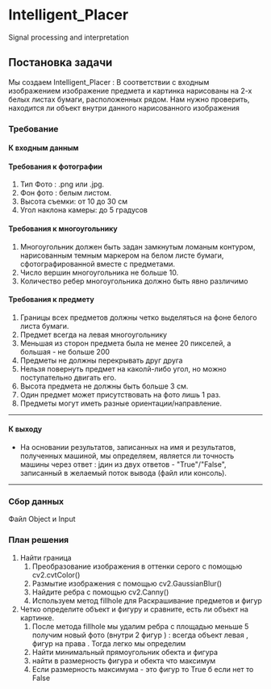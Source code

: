 # Intelligent_Placer
Signal processing and interpretation
## Постановка задачи
Мы создаем Intelligent_Placer :  В соответствии с входным изображением изображение предмета и картинка нарисованы на 2-х белых листах бумаги, расположенных рядом. Нам нужно проверить, находится ли объект внутри данного нарисованного изображения

### Требование 
#### **К входным данным**

#### Требования к фотографии
1. Тип Фото : .png или .jpg.
2. Фон фото : белым листом.
3. Высота съемки: от 10 до 30 см
4. Угол наклона камеры: до 5 градусов
#### Требования к многоугольнику
1. Многоугольник должен быть задан замкнутым ломаным контуром, нарисованным темным маркером на белом листе бумаги, сфотографированной вместе с предметами.
2. Число вершин многоугольника не больше 10.
3. Количество ребер многоугольника должно быть явно различимо

#### Требования к предмету
1. Границы всех предметов должны четко выделяться на фоне белого листа бумаги.
2. Предмет всегда на левая многоугольнику
3. Меньшая из сторон предмета была не менее 20 пикселей, а большая - не больше 200
4. Предметы не должны перекрывать друг друга
5. Нельзя повернуть предмет на каколй-либо угол, но можно поступательно двигать его.
8. Высота предмета не должны быть больше 3 см.
9. Один предмет может присутствовать на фото лишь 1 раз.
10. Предметы могут иметь разные ориентации/направление.
___
#### **К выходу**

- На основании результатов, записанных на имя и результатов, полученных машиной, мы определяем, является ли точность машины через ответ : jдин из двух ответов - "True"/"False", записанный в желаемый поток вывода (файл или консоль).
___

### Сбор данных
Файл Object и Input
### План решения
1. Найти граница 
   1. Преобразование изображения в оттенки серого с помощью cv2.cvtColor() 
   2. Размытие изображения с помощью cv2.GaussianBlur()
   3. Найдите ребра с помощью cv2.Canny()
   4. Используем метод fillhole для Раскрашивание предметов и фигур
2. Четко определите объект и фигуру и сравните, есть ли объект на картинке.
	1. После метода fillhole мы удалим ребра с площадью меньше 5 получим новый фото (внутри 2 фигур ) : всегда объект левая , фигур на права . Тогда легко мы определим 
	2. Найти минимальный прямоугольник обекта и фигура 
	3. найти в размерность фигура и обекта что максимум 
	4. Если размерность максимума - это фигур то True б если нет то False
	
 
